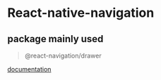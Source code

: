# React-native-navigation

## package mainly used

> @react-navigation/drawer

[documentation](https://reactnavigation.org/docs/getting-started)
